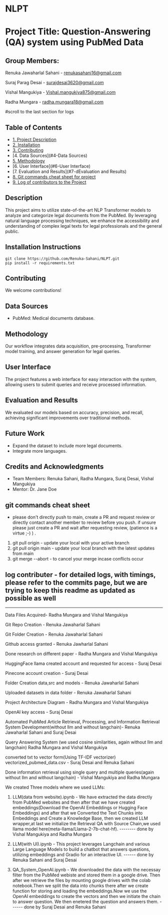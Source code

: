 # NLPT
# Project Title:  Question-Answering (QA) system using PubMed Data

## Group Members:

Renuka Jawaharlal Sahani - renukasahani16@gmail.com

Suraj Parag Desai - surajdesai3620@gmail.com

Vishal Mangukiya - Vishal.mangukiya875@gmail.com

Radha Mungara - radha.mungara18@gmail.com

#scroll to the last section for logs

## Table of Contents
- [1. Project Description](#1-project-description)
- [2. Installation](#2-installation)
- [3. Contributing](#3-Contributing)
- [4. Data Sources](#4-Data Sources)
- [5. Methodology](#5-Methodology)
- [6. User Interface](#6-User Interface)
- [7. Evaluation and Results](#7-dEvaluation and Results)
- [8. Git commands cheat sheet for project ](#8-git-commands-cheat-sheet)
- [9. Log of contributors to the Project](#notes-for-repo-contributers)

## Description
This project aims to utilize state-of-the-art NLP Transformer models to analyze and categorize legal documents from the PubMed. By leveraging natural language processing techniques, we enhance the accessibility and understanding of complex legal texts for legal professionals and the general public.

## Installation Instructions
```
git clone https://github.com/Renuka-Sahani/NLPT.git
pip install -r requirements.txt
```

## Contributing
We welcome contributions! 

## Data Sources
- PubMed: Medical documents database.


## Methodology
Our workflow integrates data acquisition, pre-processing, Transformer model training, and answer generation for legal queries.

## User Interface
The project features a web interface for easy interaction with the system, allowing users to submit queries and receive processed information.

## Evaluation and Results
We evaluated our models based on accuracy, precision, and recall, achieving significant improvements over traditional methods.

## Future Work
- Expand the dataset to include more legal documents.
- Integrate more languages.

## Credits and Acknowledgments
- Team Members: Renuka Sahani, Radha Mungara, Suraj Desai, Vishal Mangukiya
- Mentor: Dr. Jane Doe

##  git commands cheat sheet
 - please don't directly push to main, create a PR and request review or directly contact another member to review before you push. if unsure please just create a PR and wait after requesting review, (patience is a virtue ;-) ) .
1. git pull origin - update your local with your active branch
2. git pull origin main - update your local branch with the latest updates from main
3. git merge --abort - to cancel your merge incase conflicts occur


##  log contributer - for detailed logs, with timings, please refer to the commits page, but we are trying to keep this readme as updated as possible as well
-------------------------------------------------------------

Data Files Acquired- Radha Mungara and Vishal Mangukiya

Git Repo Creation - Renuka Jawaharlal Sahani

Git Folder Creation - Renuka Jawaharlal Sahani

Github access granted - Renuka Jawharlal Sahani

Done research on different paper - Radha Mungara and Vishal Mangukiya

HuggingFace llama created account and requested for access - Suraj Desai 

Pinecone account creation - Suraj Desai

Folder Creation data,src and models - Renuka Jawaharlal Sahani

Uploaded datasets in data folder - Renuka Jawaharlal Sahani

Project Architecture Diagram - Radha Mungara and Vishal Mangukiya

OpenAI key access - Suraj Desai

Automated PubMed Article Retrieval, Processing, and Information Retrieval System Development(without llm and without langchain)- Renuka Jawaharlal Sahani and Suraj Desai

Query Answering System (we used cosine similarities, again without llm and langchain) Radha Mungara and Vishal Mangukiya

converted txt to vector form(Using TF-IDF vectorizer) vectorized_pubmed_data.csv - Suraj Desai and Renuka Sahani

Done information retrieval using single query and multiple queries(again without llm and without langchain) - Vishal Mangukiya and Radha Mungara

We created Three models where we used LLMs:

1) LLM(data from website).ipynb - We have extracted the data directly from PubMed websites and then after that we have created embeddings(Download the OpenAI Embeddings or Hugging Face Embeddings) and after that we  Converted the Text Chunks into Embeddings and Create a Knowledge Base, then we created LLM wrapper,at last we initialize the Retrieval QA with Source Chain,we used llama model here(meta-llama/Llama-2-7b-chat-hf).  -------- done by Vishal Mangukiya and Radha Mungara

2) LLM(with UI).ipynb - This project leverages Langchain and various Large Language Models to build a chatbot that answers questions, utilizing embeddings and Gradio for an interactive UI. ------ done by Renuka Sahani and Suraj Desai

3) QA_System_OpenAI.ipynb - We downloaded the data with the necessay filter from the PubMed webiste and stored them in a google drive. Then after we retrieve the files by mounting google drives with the colab notebook.Then we split the data into chunks there after we create function for storing and loading the embeddings.Now we use the OpenAI embeddings to create the vectors and then we initiate the chain to answer question. We then enetered the question and answers them. ------ done by Suraj Desai and Renuka Sahani
